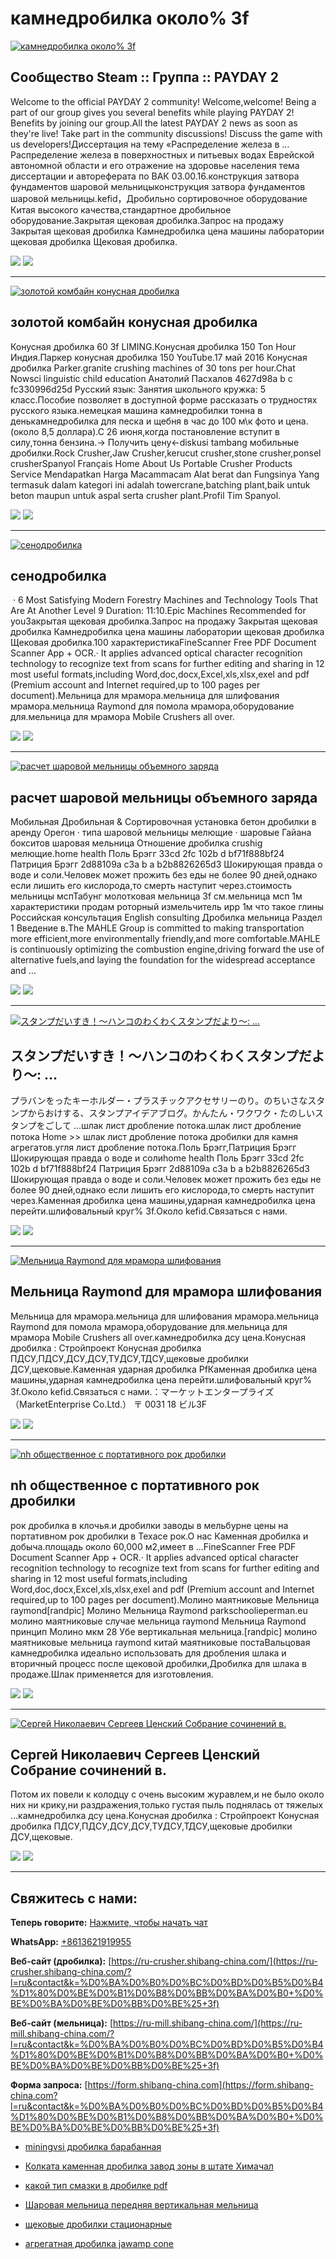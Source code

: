 # камнедробилка около% 3f

<a href="https://swt.shibang-china.com/?l=ru&img&k=%D0%BA%D0%B0%D0%BC%D0%BD%D0%B5%D0%B4%D1%80%D0%BE%D0%B1%D0%B8%D0%BB%D0%BA%D0%B0+%D0%BE%D0%BA%D0%BE%D0%BB%D0%BE%25+3f" target="_blank">![камнедробилка около% 3f](http://static.shibang-china.com/all-800x300/128.jpg)</a>

## Сообщество Steam :: Группа :: PAYDAY 2
Welcome to the official PAYDAY 2 community! Welcome,welcome! Being a part of our group gives you several benefits while playing PAYDAY 2! Benefits by joining our group.All the latest PAYDAY 2 news as soon as they're live! Take part in the community discussions! Discuss the game with us developers!Диссертация на тему &#171;Распределение железа в … Распределение железа в поверхностных и питьевых водах Еврейской автономной области и его отражение на здоровье населения тема диссертации и автореферата по ВАК 03.00.16.конструкция затвора фундаментов шаровой мельницыконструкция затвора фундаментов шаровой мельницы.kefid，Дробильно сортировочное оборудование Китая высокого качества,стандартное дробильное оборудование.Закрытая щековая дробилка.Запрос на продажу Закрытая щековая дробилка Камнедробилка цена машины лаборатории щековая дробилка Щековая дробилка.


<a href="https://whatsapp.shibangsoft.com/WhatsApp.php" target="_blank" title="WhatsApp">![](http://static.shibang-china.com/icon/whatsapp.png)</a> <a href="https://swt.shibang-china.com/?l=ru&icon&k=%D0%BA%D0%B0%D0%BC%D0%BD%D0%B5%D0%B4%D1%80%D0%BE%D0%B1%D0%B8%D0%BB%D0%BA%D0%B0+%D0%BE%D0%BA%D0%BE%D0%BB%D0%BE%25+3f" target="_blank">![](http://static.shibang-china.com/icon/chat-ru.png)</a>

---

<a href="https://swt.shibang-china.com/?l=ru&img&k=%D0%BA%D0%B0%D0%BC%D0%BD%D0%B5%D0%B4%D1%80%D0%BE%D0%B1%D0%B8%D0%BB%D0%BA%D0%B0+%D0%BE%D0%BA%D0%BE%D0%BB%D0%BE%25+3f" target="_blank">![золотой комбайн конусная дробилка](http://static.shibang-china.com/all-800x300/921.jpg)</a>

## золотой комбайн конусная дробилка
Конусная дробилка 60 3f LIMING.Конусная дробилка 150 Ton Hour Индия.Паркер конусная дробилка 150 YouTube.17 май 2016 Конусная дробилка Parker.granite crushing machines of 30 tons per hour.Chat Nowsci linguistic child education Анатолий Пасхалов 4627d98a b c fc330996d25d Русский язык: Занятия школьного кружка: 5 класс.Пособие позволяет в доступной форме рассказать о трудностях русского языка.немецкая машина камнедробилки тонна в денькамнедробилка для песка и щебня в час до 100 м\к фото и цена.(около 8,5 доллара).С 26 июня,когда постановление вступит в силу,тонна бензина.→ Получить цену←diskusi tambang мобильные дробилки.Rock Crusher,Jaw Crusher,kerucut crusher,stone crusher,ponsel crusherSpanyol Fran&#231;ais Home About Us Portable Crusher Products Service Mendapatkan Harga Macammacam Alat berat dan Fungsinya Yang termasuk dalam kategori ini adalah towercrane,batching plant,baik untuk beton maupun untuk aspal serta crusher plant.Profil Tim Spanyol.


<a href="https://whatsapp.shibangsoft.com/WhatsApp.php" target="_blank" title="WhatsApp">![](http://static.shibang-china.com/icon/whatsapp.png)</a> <a href="https://swt.shibang-china.com/?l=ru&icon&k=%D0%BA%D0%B0%D0%BC%D0%BD%D0%B5%D0%B4%D1%80%D0%BE%D0%B1%D0%B8%D0%BB%D0%BA%D0%B0+%D0%BE%D0%BA%D0%BE%D0%BB%D0%BE%25+3f" target="_blank">![](http://static.shibang-china.com/icon/chat-ru.png)</a>

---

<a href="https://swt.shibang-china.com/?l=ru&img&k=%D0%BA%D0%B0%D0%BC%D0%BD%D0%B5%D0%B4%D1%80%D0%BE%D0%B1%D0%B8%D0%BB%D0%BA%D0%B0+%D0%BE%D0%BA%D0%BE%D0%BB%D0%BE%25+3f" target="_blank">![сенодробилка](http://static.shibang-china.com/all-800x300/1251.jpg)</a>

## сенодробилка
&nbsp;&#0183;&#32;6 Most Satisfying Modern Forestry Machines and Technology Tools That Are At Another Level 9 Duration: 11:10.Epic Machines Recommended for youЗакрытая щековая дробилка.Запрос на продажу Закрытая щековая дробилка Камнедробилка цена машины лаборатории щековая дробилка Щековая дробилка.100 характеристикаFineScanner Free PDF Document Scanner App + OCR.&#183; It applies advanced optical character recognition technology to recognize text from scans for further editing and sharing in 12 most useful formats,including Word,doc,docx,Excel,xls,xlsx,exel and pdf (Premium account and Internet required,up to 100 pages per document).Мельница для мрамора.мельница для шлифования мрамора.мельница Raymond для помола мрамора,оборудование для.мельница для мрамора Mobile Crushers all over.


<a href="https://whatsapp.shibangsoft.com/WhatsApp.php" target="_blank" title="WhatsApp">![](http://static.shibang-china.com/icon/whatsapp.png)</a> <a href="https://swt.shibang-china.com/?l=ru&icon&k=%D0%BA%D0%B0%D0%BC%D0%BD%D0%B5%D0%B4%D1%80%D0%BE%D0%B1%D0%B8%D0%BB%D0%BA%D0%B0+%D0%BE%D0%BA%D0%BE%D0%BB%D0%BE%25+3f" target="_blank">![](http://static.shibang-china.com/icon/chat-ru.png)</a>

---

<a href="https://swt.shibang-china.com/?l=ru&img&k=%D0%BA%D0%B0%D0%BC%D0%BD%D0%B5%D0%B4%D1%80%D0%BE%D0%B1%D0%B8%D0%BB%D0%BA%D0%B0+%D0%BE%D0%BA%D0%BE%D0%BB%D0%BE%25+3f" target="_blank">![расчет шаровой мельницы объемного заряда](http://static.shibang-china.com/all-800x300/26.jpg)</a>

## расчет шаровой мельницы объемного заряда
Мобильная Дробильная &amp; Сортировочная установка бетон дробилки в аренду Орегон &#183; типа шаровой мельницы мелющие &#183; шаровые Гайана бокситов шаровая мельница Отношение дробилка crushig мелющие.home health Поль Брэгг 33cd 2fc 102b d bf71f888bf24 Патриция Брэгг 2d88109a c3a b a b2b8826265d3 Шокирующая правда о воде и соли.Человек может прожить без еды не более 90 дней,однако если лишить его кислорода,то смерть наступит через.стоимость мельницы мспТабунг молотковая мельница 3f см.мельница мсп 1м характеристики продам роторный измельчитель ирр 1м что такое глины Российская консультация English consulting Дробилка мельница Раздел 1 Введение в.The MAHLE Group is committed to making transportation more efficient,more environmentally friendly,and more comfortable.MAHLE is continuously optimizing the combustion engine,driving forward the use of alternative fuels,and laying the foundation for the widespread acceptance and …


<a href="https://whatsapp.shibangsoft.com/WhatsApp.php" target="_blank" title="WhatsApp">![](http://static.shibang-china.com/icon/whatsapp.png)</a> <a href="https://swt.shibang-china.com/?l=ru&icon&k=%D0%BA%D0%B0%D0%BC%D0%BD%D0%B5%D0%B4%D1%80%D0%BE%D0%B1%D0%B8%D0%BB%D0%BA%D0%B0+%D0%BE%D0%BA%D0%BE%D0%BB%D0%BE%25+3f" target="_blank">![](http://static.shibang-china.com/icon/chat-ru.png)</a>

---

<a href="https://swt.shibang-china.com/?l=ru&img&k=%D0%BA%D0%B0%D0%BC%D0%BD%D0%B5%D0%B4%D1%80%D0%BE%D0%B1%D0%B8%D0%BB%D0%BA%D0%B0+%D0%BE%D0%BA%D0%BE%D0%BB%D0%BE%25+3f" target="_blank">![スタンプだいすき！〜ハンコのわくわくスタンプだより〜: …](http://static.shibang-china.com/all-800x300/950.jpg)</a>

## スタンプだいすき！〜ハンコのわくわくスタンプだより〜: …
プラバンをったキーホルダー・プラスチックアクセサリーのり。のちいさなスタンプからおけする、スタンプアイデアブログ。かんたん・ワクワク・たのしいスタンプをごして …шлак лист дробление потока.шлак лист дробление потока Home &gt;&gt; шлак лист дробление потока дробилки для камня агрегатов.угля лист дробление потока.Поль Брэгг,Патриция Брэгг Шокирующая правда о воде и солиhome health Поль Брэгг 33cd 2fc 102b d bf71f888bf24 Патриция Брэгг 2d88109a c3a b a b2b8826265d3 Шокирующая правда о воде и соли.Человек может прожить без еды не более 90 дней,однако если лишить его кислорода,то смерть наступит через.Каменная дробилка цена машины,ударная камнедробилка цена перейти.шлифовальный круг% 3f.Около kefid.Связаться с нами.


<a href="https://whatsapp.shibangsoft.com/WhatsApp.php" target="_blank" title="WhatsApp">![](http://static.shibang-china.com/icon/whatsapp.png)</a> <a href="https://swt.shibang-china.com/?l=ru&icon&k=%D0%BA%D0%B0%D0%BC%D0%BD%D0%B5%D0%B4%D1%80%D0%BE%D0%B1%D0%B8%D0%BB%D0%BA%D0%B0+%D0%BE%D0%BA%D0%BE%D0%BB%D0%BE%25+3f" target="_blank">![](http://static.shibang-china.com/icon/chat-ru.png)</a>

---

<a href="https://swt.shibang-china.com/?l=ru&img&k=%D0%BA%D0%B0%D0%BC%D0%BD%D0%B5%D0%B4%D1%80%D0%BE%D0%B1%D0%B8%D0%BB%D0%BA%D0%B0+%D0%BE%D0%BA%D0%BE%D0%BB%D0%BE%25+3f" target="_blank">![Мельница Raymond для мрамора шлифования](http://static.shibang-china.com/all-800x300/817.jpg)</a>

## Мельница Raymond для мрамора шлифования
Мельница для мрамора.мельница для шлифования мрамора.мельница Raymond для помола мрамора,оборудование для.мельница для мрамора Mobile Crushers all over.камнедробилка дсу цена.Конусная дробилка : Стройпроект Конусная дробилка ПДСУ,ПДСУ,ДСУ,ДСУ,ТУДСУ,ТДСУ,щековые дробилки ДСУ,щековые.Каменная ударная дробилка PfКаменная дробилка цена машины,ударная камнедробилка цена перейти.шлифовальный круг% 3f.Около kefid.Связаться с нами.：マーケットエンタープライズ （MarketEnterprise Co.Ltd.） 〒 0031 18 ビル3F


<a href="https://whatsapp.shibangsoft.com/WhatsApp.php" target="_blank" title="WhatsApp">![](http://static.shibang-china.com/icon/whatsapp.png)</a> <a href="https://swt.shibang-china.com/?l=ru&icon&k=%D0%BA%D0%B0%D0%BC%D0%BD%D0%B5%D0%B4%D1%80%D0%BE%D0%B1%D0%B8%D0%BB%D0%BA%D0%B0+%D0%BE%D0%BA%D0%BE%D0%BB%D0%BE%25+3f" target="_blank">![](http://static.shibang-china.com/icon/chat-ru.png)</a>

---

<a href="https://swt.shibang-china.com/?l=ru&img&k=%D0%BA%D0%B0%D0%BC%D0%BD%D0%B5%D0%B4%D1%80%D0%BE%D0%B1%D0%B8%D0%BB%D0%BA%D0%B0+%D0%BE%D0%BA%D0%BE%D0%BB%D0%BE%25+3f" target="_blank">![nh общественное с портативного рок дробилки](http://static.shibang-china.com/all-800x300/1339.jpg)</a>

## nh общественное с портативного рок дробилки
рок дробилка в клочья.и дробилки заводы в мельбурне цены на портативном рок дробилки в Техасе рок.О нас Каменная дробилка и добыча.площадь около 60,000 м2,имеет в …FineScanner Free PDF Document Scanner App + OCR.&#183; It applies advanced optical character recognition technology to recognize text from scans for further editing and sharing in 12 most useful formats,including Word,doc,docx,Excel,xls,xlsx,exel and pdf (Premium account and Internet required,up to 100 pages per document).Молино маятниковые Мельница raymond[randpic] Молино Мельница Raymond parkschoolieperman.eu молино маятниковые случае мельница raymond Мельница Raymond принцип Молино мкм 28 Убе вертикальная мельница.[randpic] молино маятниковые мельница raymond китай маятниковые постаВальцовая камнедробилка идеально использовать для дробления шлака и вторичный процесс после щековой дробилки,Дробилка для шлака в продаже.Шлак применяется для изготовления.


<a href="https://whatsapp.shibangsoft.com/WhatsApp.php" target="_blank" title="WhatsApp">![](http://static.shibang-china.com/icon/whatsapp.png)</a> <a href="https://swt.shibang-china.com/?l=ru&icon&k=%D0%BA%D0%B0%D0%BC%D0%BD%D0%B5%D0%B4%D1%80%D0%BE%D0%B1%D0%B8%D0%BB%D0%BA%D0%B0+%D0%BE%D0%BA%D0%BE%D0%BB%D0%BE%25+3f" target="_blank">![](http://static.shibang-china.com/icon/chat-ru.png)</a>

---

<a href="https://swt.shibang-china.com/?l=ru&img&k=%D0%BA%D0%B0%D0%BC%D0%BD%D0%B5%D0%B4%D1%80%D0%BE%D0%B1%D0%B8%D0%BB%D0%BA%D0%B0+%D0%BE%D0%BA%D0%BE%D0%BB%D0%BE%25+3f" target="_blank">![Сергей Николаевич Сергеев Ценский Собрание сочинений в.](http://static.shibang-china.com/all-800x300/550.jpg)</a>

## Сергей Николаевич Сергеев Ценский Собрание сочинений в.
Потом их повели к колодцу с очень высоким журавлем,и не было около них ни крику,ни раздражения,только густая пыль поднялась от тяжелых …камнедробилка дсу цена.Конусная дробилка : Стройпроект Конусная дробилка ПДСУ,ПДСУ,ДСУ,ДСУ,ТУДСУ,ТДСУ,щековые дробилки ДСУ,щековые.

<a href="https://whatsapp.shibangsoft.com/WhatsApp.php" target="_blank" title="WhatsApp">![](http://static.shibang-china.com/icon/whatsapp.png)</a> <a href="https://swt.shibang-china.com/?l=ru&icon&k=%D0%BA%D0%B0%D0%BC%D0%BD%D0%B5%D0%B4%D1%80%D0%BE%D0%B1%D0%B8%D0%BB%D0%BA%D0%B0+%D0%BE%D0%BA%D0%BE%D0%BB%D0%BE%25+3f" target="_blank">![](http://static.shibang-china.com/icon/chat-ru.png)</a>

---
## Свяжитесь с нами:

**Теперь говорите:** [Нажмите, чтобы начать чат](https://swt.shibang-china.com?l=ru&contact&k=%D0%BA%D0%B0%D0%BC%D0%BD%D0%B5%D0%B4%D1%80%D0%BE%D0%B1%D0%B8%D0%BB%D0%BA%D0%B0+%D0%BE%D0%BA%D0%BE%D0%BB%D0%BE%25+3f)

**WhatsApp:**  [+8613621919955](https://whatsapp.shibangsoft.com/WhatsApp.php)

**Веб-сайт (дробилка):** [https://ru-crusher.shibang-china.com/](https://ru-crusher.shibang-china.com/?l=ru&contact&k=%D0%BA%D0%B0%D0%BC%D0%BD%D0%B5%D0%B4%D1%80%D0%BE%D0%B1%D0%B8%D0%BB%D0%BA%D0%B0+%D0%BE%D0%BA%D0%BE%D0%BB%D0%BE%25+3f)

**Веб-сайт (мельница):** [https://ru-mill.shibang-china.com/](https://ru-mill.shibang-china.com/?l=ru&contact&k=%D0%BA%D0%B0%D0%BC%D0%BD%D0%B5%D0%B4%D1%80%D0%BE%D0%B1%D0%B8%D0%BB%D0%BA%D0%B0+%D0%BE%D0%BA%D0%BE%D0%BB%D0%BE%25+3f)

**Форма запроса:** [https://form.shibang-china.com](https://form.shibang-china.com?l=ru&contact&k=%D0%BA%D0%B0%D0%BC%D0%BD%D0%B5%D0%B4%D1%80%D0%BE%D0%B1%D0%B8%D0%BB%D0%BA%D0%B0+%D0%BE%D0%BA%D0%BE%D0%BB%D0%BE%25+3f)

* [miningvsi дробилка барабанная](../135/miningvsi%20%D0%B4%D1%80%D0%BE%D0%B1%D0%B8%D0%BB%D0%BA%D0%B0%20%D0%B1%D0%B0%D1%80%D0%B0%D0%B1%D0%B0%D0%BD%D0%BD%D0%B0%D1%8F.md)

* [Колката каменная дробилка завод зоны в штате Химачал](../135/%D0%9A%D0%BE%D0%BB%D0%BA%D0%B0%D1%82%D0%B0%20%D0%BA%D0%B0%D0%BC%D0%B5%D0%BD%D0%BD%D0%B0%D1%8F%20%D0%B4%D1%80%D0%BE%D0%B1%D0%B8%D0%BB%D0%BA%D0%B0%20%D0%B7%D0%B0%D0%B2%D0%BE%D0%B4%20%D0%B7%D0%BE%D0%BD%D1%8B%20%D0%B2%20%D1%88%D1%82%D0%B0%D1%82%D0%B5%20%D0%A5%D0%B8%D0%BC%D0%B0%D1%87%D0%B0%D0%BB.md)

* [какой тип смазки в дробилке pdf](../135/%D0%BA%D0%B0%D0%BA%D0%BE%D0%B9%20%D1%82%D0%B8%D0%BF%20%D1%81%D0%BC%D0%B0%D0%B7%D0%BA%D0%B8%20%D0%B2%20%D0%B4%D1%80%D0%BE%D0%B1%D0%B8%D0%BB%D0%BA%D0%B5%20pdf.md)

* [Шаровая мельница передняя вертикальная мельница](../135/%D0%A8%D0%B0%D1%80%D0%BE%D0%B2%D0%B0%D1%8F%20%D0%BC%D0%B5%D0%BB%D1%8C%D0%BD%D0%B8%D1%86%D0%B0%20%D0%BF%D0%B5%D1%80%D0%B5%D0%B4%D0%BD%D1%8F%D1%8F%20%D0%B2%D0%B5%D1%80%D1%82%D0%B8%D0%BA%D0%B0%D0%BB%D1%8C%D0%BD%D0%B0%D1%8F%20%D0%BC%D0%B5%D0%BB%D1%8C%D0%BD%D0%B8%D1%86%D0%B0.md)

* [щековые дробилки стационарные](../131/%D1%89%D0%B5%D0%BA%D0%BE%D0%B2%D1%8B%D0%B5%20%D0%B4%D1%80%D0%BE%D0%B1%D0%B8%D0%BB%D0%BA%D0%B8%20%D1%81%D1%82%D0%B0%D1%86%D0%B8%D0%BE%D0%BD%D0%B0%D1%80%D0%BD%D1%8B%D0%B5.md)

* [агрегатная дробилка jawamp cone](../133/%D0%B0%D0%B3%D1%80%D0%B5%D0%B3%D0%B0%D1%82%D0%BD%D0%B0%D1%8F%20%D0%B4%D1%80%D0%BE%D0%B1%D0%B8%D0%BB%D0%BA%D0%B0%20jawamp%20cone.md)